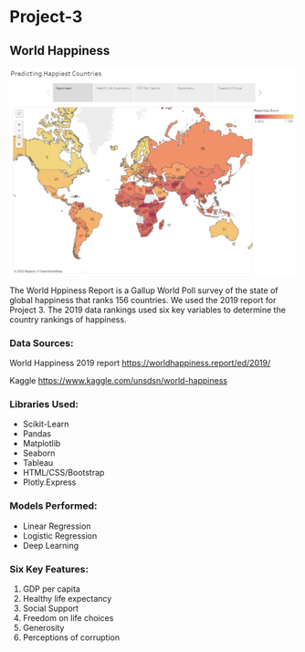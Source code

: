 # Project-3 
## World Happiness

![happiness_map.png](Images/happiness_map.png)

The World Hppiness Report is a Gallup World Poll survey of the state of global happiness that ranks 156 countries.
We used the 2019 report for Project 3. The 2019 data rankings used six key variables to determine the country rankings
of happiness.

### Data Sources:
World Happiness 2019 report
https://worldhappiness.report/ed/2019/

Kaggle
https://www.kaggle.com/unsdsn/world-happiness


### Libraries Used:
- Scikit-Learn
- Pandas
- Matplotlib
- Seaborn
- Tableau
- HTML/CSS/Bootstrap
- Plotly.Express

### Models Performed:
- Linear Regression
- Logistic Regression
- Deep Learning

### Six Key Features:
1. GDP per capita
2. Healthy life expectancy
3. Social Support
4. Freedom on life choices
5. Generosity
6. Perceptions of corruption
